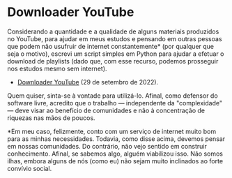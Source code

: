 # Downloader YouTube

Considerando a quantidade e a qualidade de alguns materiais produzidos no YouTube, para ajudar em meus estudos e pensando em outras pessoas que podem não usufruir de internet constantemente* (por qualquer que seja o motivo), escrevi um script simples em Python para ajudar a efetuar o download de playlists (dado que, com esse recurso, podemos prosseguir nos estudos mesmo sem internet).

* [Downloader YouTube]() (29 de setembro de 2022).

Quem quiser, sinta-se à vontade para utilizá-lo. Afinal, como defensor do software livre, acredito que o trabalho — independente da "complexidade" — deve visar ao benefício de comunidades e não à concentração de riquezas nas mãos de poucos.

*Em meu caso, felizmente, conto com um serviço de internet muito bom para as minhas necessidades. Todavia, como disse acima, devemos pensar em nossas comunidades. Do contrário, não vejo sentido em construir conhecimento. Afinal, se sabemos algo, alguém viabilizou isso. Não somos ilhas, embora alguns de nós (como eu) não sejam muito inclinados ao forte convívio social.
